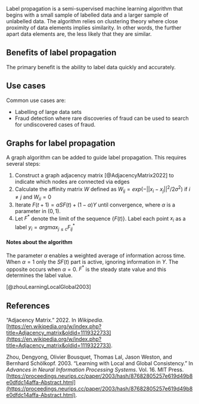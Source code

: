 Label propagation is a semi-supervised machine learning algorithm that begins with a small sample of labelled data and a larger sample of unlabelled data. The algorithm relies on clustering theory where close proximity of data elements implies similarity. In other words, the further apart data elements are, the less likely that they are similar.

## Benefits of label propagation
The primary benefit is the ability to label data quickly and accurately. 

## Use cases
Common use cases are:
- Labelling of large data sets
- Fraud detection where rare discoveries of fraud can be used to search for undiscovered cases of fraud.

## Graphs for label propagation
A graph algorithm can be added to guide label propagation. This requires several steps:
1. Construct a graph adjacency matrix  [@AdjacencyMatrix2022] to indicate which nodes are connected via  edges 
2. Calculate the affinity matrix $W$ defined as $W_{ij}=exp(-||x_i-x_j||^2/2\sigma^2)$  if $i \ne j$ and $W_{ii}=0$ 
3. Iterate $F(t+1)=\alpha SF(t)+(1-\alpha)Y$ until convergence, where $\alpha$ is a parameter in $(0,1)$.
4. Let $F^{*}$ denote the limit of the sequence $\{F(t)\}$. Label each point $x_i$ as a label $y_i=arg max_{j \le c} F_{ij}^{*}$  

####  Notes about the algorithm
The parameter $\alpha$ enables a weighted average of information across time. When $\alpha=1$ only the $SF(t)$ part is active, ignoring information in $Y$. The opposite occurs when $\alpha=0$. 
$F^{*}$ is the steady state value and this determines the label value. 

[@zhouLearningLocalGlobal2003]

## References
“Adjacency Matrix.” 2022. In _Wikipedia_. [https://en.wikipedia.org/w/index.php?title=Adjacency_matrix&oldid=1119322733](https://en.wikipedia.org/w/index.php?title=Adjacency_matrix&oldid=1119322733).

Zhou, Dengyong, Olivier Bousquet, Thomas Lal, Jason Weston, and Bernhard Schölkopf. 2003. “Learning with Local and Global Consistency.” In _Advances in Neural Information Processing Systems_. Vol. 16. MIT Press. [https://proceedings.neurips.cc/paper/2003/hash/87682805257e619d49b8e0dfdc14affa-Abstract.html](https://proceedings.neurips.cc/paper/2003/hash/87682805257e619d49b8e0dfdc14affa-Abstract.html).